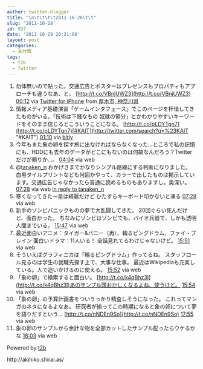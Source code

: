 ```yaml
---
author: twitter-blogger
title: "\n\t\t\t\t2011-10-28\t\t"
slug: '2011-10-28'
id: 937
date: '2011-10-29 20:31:00'
layout: post
categories:
  - 未分類
tags:
  - t2b
  - Twitter
---
```


<div xmlns:georss="http://www.georss.org/georss">

1.  <span><span>勿体無いので貼った。交通広告とポスターはプレゼンスもプロパティもアプローチも違うなあ、と。 [http://t.co/VBnjUWZ3](http://t.co/VBnjUWZ3)</span> <span>[<span>00:12</span>](http://twitter.com/o_ob/status/129878211453652992) <span>via [Twitter for iPhone](http://twitter.com/#!/download/iphone)</span> from [厚木市, 神奈川県<span></span>](http://maps.google.com/maps?q=35.48608211,139.34161361)</span></span>
2.  <span><span>情報メディア基礎演習「ゲームインタフェース」でこのページを拝借してきたものがいる。「技術は下賤なもの 奴隷の領分」とかわかりやすいキーワードをそのまま信じるとこういうことになる。 [http://t.co/pLDYTgn7](http://t.co/pLDYTgn7)[#KAIT](http://twitter.com/search?q=%23KAIT "#KAIT")</span> <span>[<span>01:10</span>](http://twitter.com/o_ob/status/129892737586700288) <span>via [bitly](http://bit.ly)</span></span></span>
3.  <span><span>今年もまた象の卵を探す旅に出なければならなくなった…ところで私の記憶にも、HDDにも去年のデータがどこにもないのは何故なんだろう？Twitterだけが頼りか…。</span> <span>[<span>04:04</span>](http://twitter.com/o_ob/status/129936559775555584) <span>via web</span></span></span>
4.  <span><span>@[tanaken_n](http://twitter.com/tanaken_n "tanaken_n") おかげさまでかなりシンプル路線にする判断になりました。 白黒タイルプリントなども何回かやって、カラーで出したものは掲示しています。交通広告じゃなかったら普通に読めるものもありますし。奥深い。</span> <span>[<span>07:28</span>](http://twitter.com/o_ob/status/129987802426392577) <span>via web</span> [in reply to tanaken_n](http://twitter.com/tanaken_n/status/129880714509434880)</span></span>
5.  <span><span>寒くなってきた～星は綺麗だけど ひたすらキーボード叩かないと凍る</span> <span>[<span>07:28</span>](http://twitter.com/o_ob/status/129987932923768832) <span>via web</span></span></span>
6.  <span><span>新手のゾンビパニックものの夢で大乱闘してきた。 20回ぐらい死んだけど、面白かった。 ちなみにゾンビはゾンビでも、バイオ兵器で、しかも透明人間までいる。</span> <span>[<span>15:47</span>](http://twitter.com/o_ob/status/130113520246333440) <span>via web</span></span></span>
7.  <span><span>最近面白いアニメ：タイガー&バニー（再）、輪るピングドラム、ファイ・ブレイン 面白いドラマ：11人いる！ 全話見れてるわけじゃないけど。</span> <span>[<span>15:51</span>](http://twitter.com/o_ob/status/130114432192884737) <span>via web</span></span></span>
8.  <span><span>そういえばグラフィニカは「輪るピングドラム」作ってるね。 スタッフロール見るのは学生の就職先探す上で、大事な仕事。 最近はWikipediaも充実している。人で追いかけるのに使える。</span> <span>[<span>15:52</span>](http://twitter.com/o_ob/status/130114766172717056) <span>via web</span></span></span>
9.  <span><span>「象の卵」で検索すると面白い。 [http://t.co/k4qBhz3I](http://t.co/k4qBhz3I)あのサンプル頭おかしくなるよね、使うけど。</span> <span>[<span>15:54</span>](http://twitter.com/o_ob/status/130115257866780674) <span>via web</span></span></span>
10.  <span><span>「象の卵」の予算計画書をついうっかり精査しそうになった。 これってマンガのネタになるよなあ。 研究者が揃ってこの時期になると象の卵について夢を語りだすという… [http://t.co/nNDEn9So](http://t.co/nNDEn9So)</span> <span>[<span>17:55</span>](http://twitter.com/o_ob/status/130145690704822272) <span>via web</span></span></span>
11.  <span><span>象の卵のサンプルから余計な物を全部カットしたサンプル配ったらウケるかな</span> <span>[<span>18:03</span>](http://twitter.com/o_ob/status/130147719774879744) <span>via web</span></span></span>

</div>

Powered by [t2b](http://t2b.utilz.jp/)

<div>http://akihiko.shirai.as/</div>
